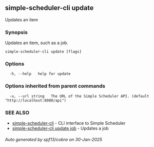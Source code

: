 ## simple-scheduler-cli update

Updates an item

### Synopsis

Updates an item, such as a job.

```
simple-scheduler-cli update [flags]
```

### Options

```
  -h, --help   help for update
```

### Options inherited from parent commands

```
  -u, --url string   The URL of the Simple Scheduler API. (default "http://localhost:8080/api")
```

### SEE ALSO

* [simple-scheduler-cli](simple-scheduler-cli.md)	 - CLI interface to Simple Scheduler
* [simple-scheduler-cli update job](simple-scheduler-cli_update_job.md)	 - Updates a job

###### Auto generated by spf13/cobra on 30-Jan-2025
